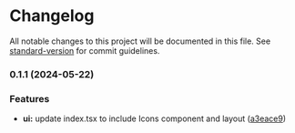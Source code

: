 # Changelog

All notable changes to this project will be documented in this file. See [standard-version](https://github.com/conventional-changelog/standard-version) for commit guidelines.

### 0.1.1 (2024-05-22)


### Features

* **ui:** update index.tsx to include Icons component and layout ([a3eace9](https://github.com/Lilysaria/web-portfolio/commit/a3eace978d927e61e6d877f8a3e0fa581aa28c41))
